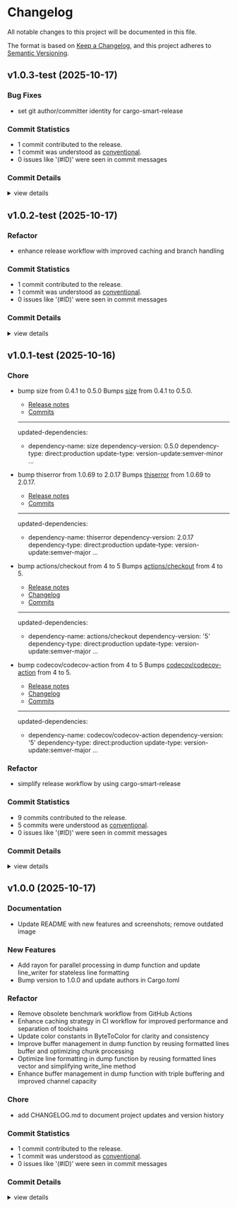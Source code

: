 # Changelog

All notable changes to this project will be documented in this file.

The format is based on [Keep a Changelog](https://keepachangelog.com/en/1.0.0/),
and this project adheres to [Semantic Versioning](https://semver.org/spec/v2.0.0.html).

## v1.0.3-test (2025-10-17)

### Bug Fixes

 - <csr-id-7a726e7e39005f3a284e44daae5692fb0cc0e1a6/> set git author/committer identity for cargo-smart-release

### Commit Statistics

<csr-read-only-do-not-edit/>

 - 1 commit contributed to the release.
 - 1 commit was understood as [conventional](https://www.conventionalcommits.org).
 - 0 issues like '(#ID)' were seen in commit messages

### Commit Details

<csr-read-only-do-not-edit/>

<details><summary>view details</summary>

 * **Uncategorized**
    - Set git author/committer identity for cargo-smart-release ([`7a726e7`](https://github.com/martinus/hexler/commit/7a726e7e39005f3a284e44daae5692fb0cc0e1a6))
</details>

## v1.0.2-test (2025-10-17)

<csr-id-834cd977ce5de9a1a0384444a5b154d38f29cbbe/>

### Refactor

 - <csr-id-834cd977ce5de9a1a0384444a5b154d38f29cbbe/> enhance release workflow with improved caching and branch handling

### Commit Statistics

<csr-read-only-do-not-edit/>

 - 1 commit contributed to the release.
 - 1 commit was understood as [conventional](https://www.conventionalcommits.org).
 - 0 issues like '(#ID)' were seen in commit messages

### Commit Details

<csr-read-only-do-not-edit/>

<details><summary>view details</summary>

 * **Uncategorized**
    - Enhance release workflow with improved caching and branch handling ([`834cd97`](https://github.com/martinus/hexler/commit/834cd977ce5de9a1a0384444a5b154d38f29cbbe))
</details>

## v1.0.1-test (2025-10-16)

<csr-id-f751c4055d86470edf8da766e37de8680220b92b/>
<csr-id-bfca9376b3b15b471ddd290b78ffaafa9b71ca72/>
<csr-id-04e40893298aea45c4fbef15d29142bf7869dc7e/>
<csr-id-c6b718e27c45a81db5f31b2fda2ed669675b1176/>
<csr-id-2718ffafbff1c3ccd9f3c7e8fa5f43d28b43b8e2/>

### Chore

 - <csr-id-f751c4055d86470edf8da766e37de8680220b92b/> bump size from 0.4.1 to 0.5.0
   Bumps [size](https://github.com/neosmart/prettysize-rs) from 0.4.1 to 0.5.0.
   - [Release notes](https://github.com/neosmart/prettysize-rs/releases)
   - [Commits](https://github.com/neosmart/prettysize-rs/compare/0.4.1...0.5.0)
   
   ---
   updated-dependencies:
   - dependency-name: size
     dependency-version: 0.5.0
     dependency-type: direct:production
     update-type: version-update:semver-minor
   ...
 - <csr-id-bfca9376b3b15b471ddd290b78ffaafa9b71ca72/> bump thiserror from 1.0.69 to 2.0.17
   Bumps [thiserror](https://github.com/dtolnay/thiserror) from 1.0.69 to 2.0.17.
   - [Release notes](https://github.com/dtolnay/thiserror/releases)
   - [Commits](https://github.com/dtolnay/thiserror/compare/1.0.69...2.0.17)
   
   ---
   updated-dependencies:
   - dependency-name: thiserror
     dependency-version: 2.0.17
     dependency-type: direct:production
     update-type: version-update:semver-major
   ...
 - <csr-id-04e40893298aea45c4fbef15d29142bf7869dc7e/> bump actions/checkout from 4 to 5
   Bumps [actions/checkout](https://github.com/actions/checkout) from 4 to 5.
   - [Release notes](https://github.com/actions/checkout/releases)
   - [Changelog](https://github.com/actions/checkout/blob/main/CHANGELOG.md)
   - [Commits](https://github.com/actions/checkout/compare/v4...v5)
   
   ---
   updated-dependencies:
   - dependency-name: actions/checkout
     dependency-version: '5'
     dependency-type: direct:production
     update-type: version-update:semver-major
   ...
 - <csr-id-c6b718e27c45a81db5f31b2fda2ed669675b1176/> bump codecov/codecov-action from 4 to 5
   Bumps [codecov/codecov-action](https://github.com/codecov/codecov-action) from 4 to 5.
   - [Release notes](https://github.com/codecov/codecov-action/releases)
   - [Changelog](https://github.com/codecov/codecov-action/blob/main/CHANGELOG.md)
   - [Commits](https://github.com/codecov/codecov-action/compare/v4...v5)
   
   ---
   updated-dependencies:
   - dependency-name: codecov/codecov-action
     dependency-version: '5'
     dependency-type: direct:production
     update-type: version-update:semver-major
   ...

### Refactor

 - <csr-id-2718ffafbff1c3ccd9f3c7e8fa5f43d28b43b8e2/> simplify release workflow by using cargo-smart-release

### Commit Statistics

<csr-read-only-do-not-edit/>

 - 9 commits contributed to the release.
 - 5 commits were understood as [conventional](https://www.conventionalcommits.org).
 - 0 issues like '(#ID)' were seen in commit messages

### Commit Details

<csr-read-only-do-not-edit/>

<details><summary>view details</summary>

 * **Uncategorized**
    - Simplify release workflow by using cargo-smart-release ([`2718ffa`](https://github.com/martinus/hexler/commit/2718ffafbff1c3ccd9f3c7e8fa5f43d28b43b8e2))
    - Merge pull request #2 from martinus/dependabot/github_actions/codecov/codecov-action-5 ([`5f2d89c`](https://github.com/martinus/hexler/commit/5f2d89c301acb8adfa0b26d2ccf656025b1c45fd))
    - Merge pull request #3 from martinus/dependabot/github_actions/actions/checkout-5 ([`4692c52`](https://github.com/martinus/hexler/commit/4692c5290da3e47161e4d629026d33f1c2f70d8f))
    - Merge pull request #4 from martinus/dependabot/cargo/thiserror-2.0.17 ([`d26cc48`](https://github.com/martinus/hexler/commit/d26cc48cdd1b4a882e371475685a18b8fa0ca188))
    - Merge pull request #5 from martinus/dependabot/cargo/size-0.5.0 ([`48bee8e`](https://github.com/martinus/hexler/commit/48bee8e194f1a0cfcd041d234e5113b37cf4de33))
    - Bump size from 0.4.1 to 0.5.0 ([`f751c40`](https://github.com/martinus/hexler/commit/f751c4055d86470edf8da766e37de8680220b92b))
    - Bump thiserror from 1.0.69 to 2.0.17 ([`bfca937`](https://github.com/martinus/hexler/commit/bfca9376b3b15b471ddd290b78ffaafa9b71ca72))
    - Bump actions/checkout from 4 to 5 ([`04e4089`](https://github.com/martinus/hexler/commit/04e40893298aea45c4fbef15d29142bf7869dc7e))
    - Bump codecov/codecov-action from 4 to 5 ([`c6b718e`](https://github.com/martinus/hexler/commit/c6b718e27c45a81db5f31b2fda2ed669675b1176))
</details>

## v1.0.0 (2025-10-17)

<csr-id-03d0841ee6d4f67e43ddcbeb216d2b90d3b0f5ab/>
<csr-id-4f258dc37200d47d6bc62d5d18400054cddad4c7/>
<csr-id-5614be90bb9b4ecbed227f74ca6e3d7b90d32446/>
<csr-id-ec3388bdd59a7b3cece4224db68d6c4a3aa02a7c/>
<csr-id-0936fdca1440e84a3723689ac29c97bf5baf150e/>
<csr-id-7160b910216bd6b56e04d5588a562ff1c20a38bd/>

### Documentation

 - <csr-id-f01f22063e1fc0fed0319beb9b443cca1f39fcb7/> Update README with new features and screenshots; remove outdated image

### New Features

 - <csr-id-bb1b4a8401571a4ca22d3ab2136330ec8f3d08ea/> Add rayon for parallel processing in dump function and update line_writer for stateless line formatting
 - <csr-id-221b34177deaa7917554736e0fca114acadf35b5/> Bump version to 1.0.0 and update authors in Cargo.toml

### Refactor

 - <csr-id-03d0841ee6d4f67e43ddcbeb216d2b90d3b0f5ab/> Remove obsolete benchmark workflow from GitHub Actions
 - <csr-id-4f258dc37200d47d6bc62d5d18400054cddad4c7/> Enhance caching strategy in CI workflow for improved performance and separation of toolchains
 - <csr-id-5614be90bb9b4ecbed227f74ca6e3d7b90d32446/> Update color constants in ByteToColor for clarity and consistency
 - <csr-id-ec3388bdd59a7b3cece4224db68d6c4a3aa02a7c/> Improve buffer management in dump function by reusing formatted lines buffer and optimizing chunk processing
 - <csr-id-0936fdca1440e84a3723689ac29c97bf5baf150e/> Optimize line formatting in dump function by reusing formatted lines vector and simplifying write_line method
 - <csr-id-7160b910216bd6b56e04d5588a562ff1c20a38bd/> Enhance buffer management in dump function with triple buffering and improved channel capacity

### Chore

 - <csr-id-108cb8ed014421a82a60dc2245dce39b96ba51d1/> add CHANGELOG.md to document project updates and version history

### Commit Statistics

<csr-read-only-do-not-edit/>

 - 1 commit contributed to the release.
 - 1 commit was understood as [conventional](https://www.conventionalcommits.org).
 - 0 issues like '(#ID)' were seen in commit messages

### Commit Details

<csr-read-only-do-not-edit/>

<details><summary>view details</summary>

 * **Uncategorized**
    - Add CHANGELOG.md to document project updates and version history ([`108cb8e`](https://github.com/martinus/hexler/commit/108cb8ed014421a82a60dc2245dce39b96ba51d1))
</details>

